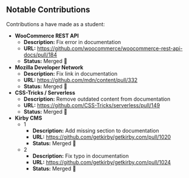 ## Notable Contributions

Contributions a have made as a student:

- **WooCommerce REST API**
  - **Description:** Fix error in documentation
  - **URL:** https://github.com/woocommerce/woocommerce-rest-api-docs/pull/184
  - **Status:** Merged 🎉
- **Mozilla Developer Network**
  - **Description:** Fix link in documentation
  - **URL:** https://github.com/mdn/content/pull/332
  - **Status:** Merged 🎉
- **CSS-Tricks / Serverless**
  - **Description:** Remove outdated content from documentation
  - **URL:** https://github.com/CSS-Tricks/serverless/pull/149
  - **Status:** Merged 🎉
- **Kirby CMS**
  - 1
    - **Description:** Add missing section to documentation
    - **URL:** https://github.com/getkirby/getkirby.com/pull/1020
    - **Status:** Merged 🎉
  - 2
    - **Description:** Fix typo in documentation
    - **URL:** https://github.com/getkirby/getkirby.com/pull/1024
    - **Status:** Merged 🎉
